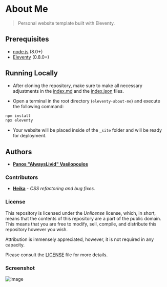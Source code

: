 # About Me

> Personal website template built with Eleventy.

## Prerequisites

* [node.js](https://nodejs.org) (8.0+) 
* [Eleventy](https://11ty.io) (0.8.0+)

## Running Locally

* After cloning the repository, make sure to make all necessary adjustments in the [index.md](src/index.md) and the [index.json](src/index.json) files.

* Open a terminal in the root directory (`eleventy-about-me`) and execute the following command:

```bash
npm install
npx eleventy
```

* Your website will be placed inside of the `_site` folder and will be ready for deployment.

## Authors

* [**Panos "AlwaysLivid" Vasilopoulos**](https://alwayslivid.com)

### Contributors

* [**Heika**](https://github.com/heikadog) - *CSS refactoring and bug fixes.*

### License

This repository is licensed under the *Unlicense* license, which, in short, means that the contents of
this repository are a part of the public domain. This means that you are free to modify, sell, compile,
and distribute this repository however you wish.

Attribution is immensely appreciated, however, it is not required in any capacity.

Please consult the [LICENSE](LICENSE) file for more details.

### Screenshot

![image](https://user-images.githubusercontent.com/30193966/56771600-c69b6d00-67bf-11e9-8add-934238d4edc2.png)
